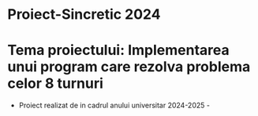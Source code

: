 # Proiect-Sincretic 2024 
# Tema proiectului: Implementarea unui program care rezolva problema celor 8 turnuri
- Proiect realizat de in cadrul anului universitar 2024-2025  -




